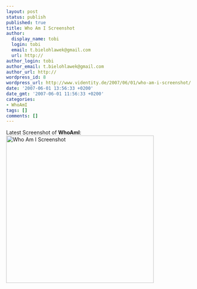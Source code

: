 ```yaml
---
layout: post
status: publish
published: true
title: Who Am I Screenshot
author:
  display_name: tobi
  login: tobi
  email: t.bielohlawek@gmail.com
  url: http://
author_login: tobi
author_email: t.bielohlawek@gmail.com
author_url: http://
wordpress_id: 8
wordpress_url: http://www.videntity.de/2007/06/01/who-am-i-screenshot/
date: '2007-06-01 13:56:33 +0200'
date_gmt: '2007-06-01 11:56:33 +0200'
categories:
- WhoAmI
tags: []
comments: []
---
```

<p>Latest Screenshot of <strong>WhoAmI</strong>:<br />
<a href='http://www.videntity.de/wp-content/blogs.dir/2/files/2007/06/whoami.png' title='Who Am I Screenshot'><img src='http://www.videntity.de/wp-content/blogs.dir/2/files/2007/06/whoami.png' alt='Who Am I Screenshot' width="400" /></a></p>
